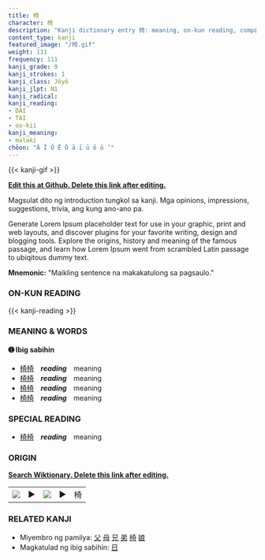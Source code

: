 ```yaml
---
title: 椅
character: 椅
description: "Kanji dictionary entry 椅: meaning, on-kun reading, compounds, origin, related kanji"
content_type: kanji
featured_image: "/椅.gif"
weight: 111
frequency: 111
kanji_grade: 9
kanji_strokes: 1
kanji_class: Jōyō
kanji_jlpt: N1
kanji_radical: 
kanji_reading: 
- DAI
- TAI
- oo-kii
kanji_meaning:
- malaki
chōon: "Ā Ī Ū Ē Ō ā ī ū ē ō ’"
---
```

[//]: # (Don't edit the line below. Kanji animated GIF code is automatically generated.)
{{< kanji-gif >}}

[//]: # (Edit below this line.)

**[Edit this at Github. Delete this link after editing.](https://github.com/tim0g/tim/tree/main/content/kanji/椅/index.md)**

Magsulat dito ng introduction tungkol sa kanji. Mga opinions, impressions, suggestions, trivia, ang kung ano-ano pa.

Generate Lorem Ipsum placeholder text for use in your graphic, print and web layouts, and discover plugins for your favorite writing, design and blogging tools. Explore the origins, history and meaning of the famous passage, and learn how Lorem Ipsum went from scrambled Latin passage to ubiqitous dummy text.
 
**Mnemonic:** "Maikling sentence na makakatulong sa pagsaulo."

### ON-KUN READING

[//]: # (Don't edit the line below. ON-KUN READING code is automatically generated.)
{{< kanji-reading >}}

### MEANING & WORDS

#### ➊ **Ibig sabihin**
  - [椅](../椅)[椅](../椅)　***reading***　meaning
  - [椅](../椅)[椅](../椅)　***reading***　meaning
  - [椅](../椅)[椅](../椅)　***reading***　meaning
  - [椅](../椅)[椅](../椅)　***reading***　meaning

### SPECIAL READING
  - [椅](../椅)[椅](../椅)　***reading***　meaning

### ORIGIN

**[Search Wiktionary. Delete this link after editing.](https://wiktionary.org/wiki/椅)**
<table class="kanji-table"><tr><td>
<img src="60px-椅-bronze.svg.png">
</td><td>▶</td><td>
<img src="60px-椅-oracle.svg.png">
</td><td>▶</td>
<td class="kanji-origin">椅</td>
</tr></table>

### RELATED KANJI
- Miyembro ng pamilya: [父](../父) [母](../母) [兄](../兄) [弟](../弟) [椅](../椅) [娘](../娘)
- Magkatulad ng ibig sabihin: [日](../日)
